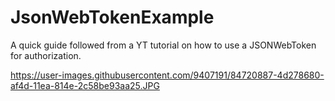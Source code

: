 # JsonWebTokenExample

A quick guide followed from a YT tutorial on how to use a JSONWebToken for authorization.

https://user-images.githubusercontent.com/9407191/84720887-4d278680-af4d-11ea-814e-2c58be93aa25.JPG
